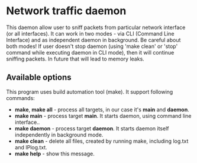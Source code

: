 Network traffic daemon
====

This daemon allow user to sniff packets from particular network interface (or all interfaces).
It can work in two modes - via CLI (Command Line Interface) and as independent daemon in background. Be careful about both modes! If user doesn't stop daemon (using 'make clean' or 'stop' command while executing daemon in CLI mode), then it will continue sniffing packets. In future that will lead to memory leaks.

Available options
----

This program uses build automation tool (make). It support following commands:
* **make**, **make all** - process all targets, in our case it's __main__ and __daemon__.
* **make main** - process target __main__. It starts daemon, using command line interface..
* **make daemon** - process target __daemon__. It starts daemon itself independently in background mode.
* **make clean** - delete all files, created by running make, including log.txt and IPlog.txt.
* **make help** - show this message.
